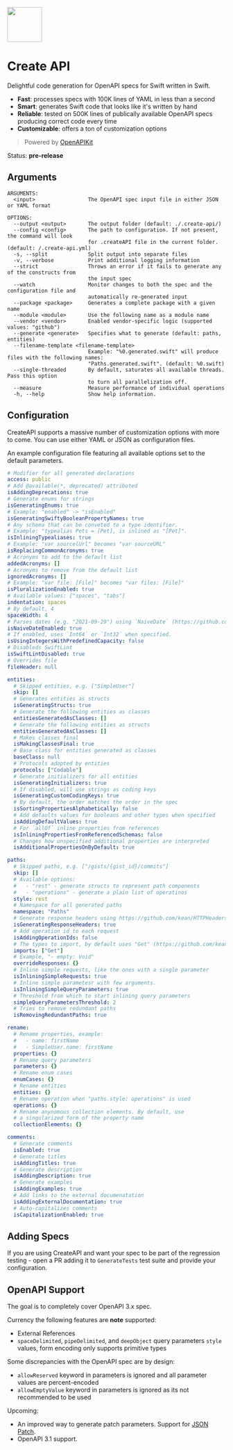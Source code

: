 <img width="80px" src="https://user-images.githubusercontent.com/1567433/146774765-4671c989-62c3-4418-8bdb-2773d7a26067.png">

# Create API

Delightful code generation for OpenAPI specs for Swift written in Swift. 

- **Fast**: processes specs with 100K lines of YAML in less than a second
- **Smart**: generates Swift code that looks like it's written by hand
- **Reliable**: tested on 500K lines of publically available OpenAPI specs  producing correct code every time
- **Customizable**: offers a ton of customization options

> Powered by [OpenAPIKit](https://github.com/mattpolzin/OpenAPIKit)

Status: **pre-release**

## Arguments

```
ARGUMENTS:
  <input>                 The OpenAPI spec input file in either JSON or YAML format

OPTIONS:
  --output <output>       The output folder (default: ./.create-api/)
  --config <config>       The path to configuration. If not present, the command will look
                          for .createAPI file in the current folder. (default: /.create-api.yml)
  -s, --split             Split output into separate files
  -v, --verbose           Print additional logging information
  --strict                Throws an error if it fails to generate any of the constructs from
                          the input spec
  --watch                 Monitor changes to both the spec and the configuration file and
                          automatically re-generated input
  --package <package>     Generates a complete package with a given name
  --module <module>       Use the following name as a module name
  --vendor <vendor>       Enabled vendor-specific logic (supported values: "github")
  --generate <generate>   Specifies what to generate (default: paths, entities)
  --filename-template <filename-template>
                          Example: "%0.generated.swift" will produce files with the following names:
                          "Paths.generated.swift". (default: %0.swift)
  --single-threaded       By default, saturates all available threads. Pass this option
                          to turn all parallelization off.
  --measure               Measure performance of individual operations
  -h, --help              Show help information.
```

## Configuration

CreateAPI supports a massive number of customization options with more to come. You can use either YAML or JSON as configuration files.

An example configuration file featuring all available options set to the default parameters.

```yaml
# Modifier for all generated declarations
access: public
# Add @available(*, deprecated) attributed
isAddingDeprecations: true
# Generate enums for strings
isGeneratingEnums: true
# Example: "enabled" -> "isEnabled"
isGeneratingSwiftyBooleanPropertyNames: true
# Any schema that can be conveted to a type identifier.
# Example: "typealias Pets = [Pet], is inlined as "[Pet]".
isInliningTypealiases: true
# Example: "var sourcelUrl" becomes "var sourceURL"
isReplacingCommonAcronyms: true
# Acronyms to add to the default list
addedAcronyms: []
# Acronyms to remove from the default list
ignoredAcronyms: []
# Example: "var file: [File]" becomes "var files: [File]"
isPluralizationEnabled: true
# Available values: ["spaces", "tabs"]
indentation: spaces
# By default, 4
spaceWidth: 4
# Parses dates (e.g. "2021-09-29") using `NaiveDate` (https://github.com/kean/NaiveDate)
isNaiveDateEnabled: true
# If enabled, uses `Int64` or `Int32` when specified.
isUsingIntegersWithPredefinedCapacity: false
# Disableds SwiftLint
isSwiftLintDisabled: true
# Overrides file
fileHeader: null

entities:
  # Skipped entities, e.g. ["SimpleUser"]
  skip: []
  # Generates entities as structs
  isGeneratingStructs: true
  # Generate the following entities as classes
  entitiesGeneratedAsClasses: []
  # Generate the following entities as structs
  entitiesGeneratedAsClasses: []
  # Makes classes final
  isMakingClassesFinal: true
  # Base class for entities generated as classes
  baseClass: null
  # Protocols adopted by entities
  protocols: ["Codable"]
  # Generate initializers for all entities
  isGeneratingInitializers: true
  # If disabled, will use strings as coding keys
  isGeneratingCustomCodingKeys: true
  # By default, the order matches the order in the spec
  isSortingPropertiesAlphabetically: false
  # Add defaults values for booleans and other types when specified
  isAddingDefaultValues: true
  # For `allOf` inline properties from references
  isInliningPropertiesFromReferencedSchemas: false
  # Changes how unspecified additional properties are interpreted
  isAdditionalPropertiesOnByDefault: true

paths:
  # Skipped paths, e.g. ["/gists/{gist_id}/commits"]
  skip: []
  # Available options:
  #   - "rest" - generate structs to represent path components
  #   - "operations" - generate a plain list of operatinos
  style: rest
  # Namespace for all generated paths
  namespace: "Paths"
  # Generate response headers using https://github.com/kean/HTTPHeaders
  isGeneratingResponseHeaders: true
  # Add operation id to each request
  isAddingOperationIds: false
  # The types to import, by default uses "Get" (https://github.com/kean/Get)
  imports: ["Get"]
  # Example, "- empty: Void"
  overrideResponses: {}
  # Inline simple requests, like the ones with a single parameter 
  isInliningSimpleRequests: true
  # Inline simple parametesr with few arguments.
  isInliningSimpleQueryParameters: true
  # Threshold from which to start inlining query parameters
  simpleQueryParametersThreshold: 2
  # Tries to remove redundant paths
  isRemovingRedundantPaths: true

rename:
  # Rename properties, example:
  #   - name: firstName
  #   - SimpleUser.name: firstName
  properties: {}
  # Rename query parameters
  parameters: {}
  # Rename enum cases
  enumCases: {}
  # Rename entities
  entities: {}
  # Rename operation when "paths.style: operations" is used
  operations: {}
  # Rename anynomous collection elements. By default, use
  # a singularized form of the property name
  collectionElements: {}

comments:
  # Generate comments
  isEnabled: true
  # Generate titles
  isAddingTitles: true
  # Generate description 
  isAddingDescription: true
  # Generate examples
  isAddingExamples: true
  # Add links to the external documenatation
  isAddingExternalDocumentation: true
  # Auto-capitalizes comments
  isCapitalizationEnabled: true
```

## Adding Specs

If you are using CreateAPI and want your spec to be part of the regression testing - open a PR adding it to `GenerateTests` test suite and provide your configuration.

## OpenAPI Support

The goal is to completely cover OpenAPI 3.x spec. 

Currency the following features are **note** supported:

- External References
- `spaceDelimited`, `pipeDelimited`, and `deepObject` query parameters `style` values, form encoding only supports primitive types

Some discrepancies with the OpenAPI spec are by design:

- `allowReserved` keyword in parameters is ignored and all parameter values are percent-encoded
- `allowEmptyValue` keyword in parameters is ignored as its not recommended to be used

Upcoming:

- An improved way to generate patch parameters. Support for [JSON Patch](http://jsonpatch.com).
- OpenAPI 3.1 support.
